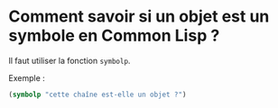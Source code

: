 # Comment savoir si un objet est un symbole en Common Lisp ?

Il faut utiliser la fonction `symbolp`.

Exemple :
```lisp
(symbolp "cette chaîne est-elle un objet ?")
```
